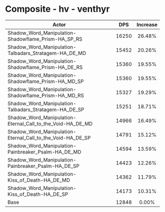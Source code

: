 # Composite - hv - venthyr
| Actor | DPS | Increase |
|---|:---:|:---:|
|Shadow_Word_Manipulation-Shadowflame_Prism-HA_SP_RS|16250|26.48%|
|Shadow_Word_Manipulation-Talbadars_Stratagem-HA_DE_MD|15452|20.26%|
|Shadow_Word_Manipulation-Shadowflame_Prism-HA_DE_RS|15360|19.55%|
|Shadow_Word_Manipulation-Shadowflame_Prism-HA_MD_SP|15360|19.55%|
|Shadow_Word_Manipulation-Shadowflame_Prism-HA_MD_RS|15327|19.29%|
|Shadow_Word_Manipulation-Talbadars_Stratagem-HA_DE_SP|15251|18.71%|
|Shadow_Word_Manipulation-Eternal_Call_to_the_Void-HA_DE_MD|14966|16.49%|
|Shadow_Word_Manipulation-Eternal_Call_to_the_Void-HA_DE_SP|14791|15.12%|
|Shadow_Word_Manipulation-Painbreaker_Psalm-HA_DE_MD|14594|13.59%|
|Shadow_Word_Manipulation-Painbreaker_Psalm-HA_DE_SP|14423|12.26%|
|Shadow_Word_Manipulation-Kiss_of_Death-HA_DE_MD|14362|11.79%|
|Shadow_Word_Manipulation-Kiss_of_Death-HA_DE_SP|14173|10.31%|
|Base|12848|0.00%|
